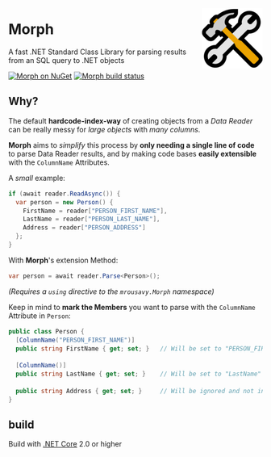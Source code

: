 <p align="center">
  <img align="right" src="https://raw.githubusercontent.com/mrousavy/Morph/master/Images/emoji_hammer_and_wrench.png" height="120" />
  <h1 align="left">Morph</h3>
  <p align="left">A fast .NET Standard Class Library for parsing results from an SQL query to .NET objects</p>
  <p align="left">
    <a href="http://nuget.org/packages/Morph/"><img src="https://img.shields.io/badge/nuget-Morph-blue.svg" alt="Morph on NuGet"></a>
    <a href="https://ci.appveyor.com/project/mrousavy/morph"><img src="https://ci.appveyor.com/api/projects/status/k6dd0rtskfjxrw4o?svg=true" alt="Morph build status"></a>
  </p>
</p>

## Why?

The default **hardcode-index-way** of creating objects from a _Data Reader_ can be really messy for _large objects_ with _many columns_.

**Morph** aims to _simplify_ this process by **only needing a single line of code** to parse Data Reader results, and by making code bases **easily extensible** with the `ColumnName` Attributes.

A _small_ example:
```cs
if (await reader.ReadAsync()) {
  var person = new Person() {
    FirstName = reader["PERSON_FIRST_NAME"],
    LastName = reader["PERSON_LAST_NAME"],
    Address = reader["PERSON_ADDRESS"]
  };
}
```

With **Morph**'s extension Method:
```cs
var person = await reader.Parse<Person>();
```
_(Requires a `using` directive to the `mrousavy.Morph` namespace)_

Keep in mind to **mark the Members** you want to parse with the `ColumnName` Attribute in `Person`:
```cs
public class Person {
  [ColumnName("PERSON_FIRST_NAME")]
  public string FirstName { get; set; }   // Will be set to "PERSON_FIRST_NAME" (ColumnName parameter) from the DataBase

  [ColumnName()]
  public string LastName { get; set; }    // Will be set to "LastName" (Member name) from the DataBase

  public string Address { get; set; }     // Will be ignored and not initialized by the Parser
}
```

## build
Build with [.NET Core](https://www.microsoft.com/net/download/core) 2.0 or higher
